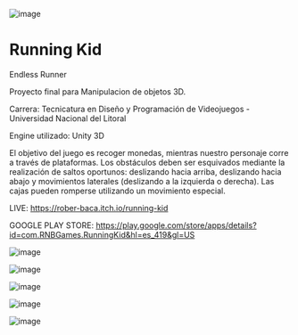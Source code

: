 ![image](https://user-images.githubusercontent.com/83043304/135935695-9d2e7a22-8085-4b99-ab1b-137b73b9d959.png)

# Running Kid
Endless Runner

Proyecto final para Manipulacion de objetos 3D.

Carrera: Tecnicatura en Diseño y Programación de Videojuegos - Universidad Nacional del Litoral

Engine utilizado: Unity 3D

El objetivo del juego es recoger monedas, mientras nuestro personaje corre a través de plataformas. Los obstáculos deben ser esquivados mediante la realización de saltos oportunos: deslizando hacia arriba, deslizando hacia abajo y movimientos laterales (deslizando a la izquierda o derecha). Las cajas pueden romperse utilizando un movimiento especial.


LIVE: https://rober-baca.itch.io/running-kid

GOOGLE PLAY STORE: https://play.google.com/store/apps/details?id=com.RNBGames.RunningKid&hl=es_419&gl=US



![image](https://user-images.githubusercontent.com/83043304/135935707-a1cbb9f9-5185-48fe-aaa7-9bfc9559eb31.png)


![image](https://user-images.githubusercontent.com/83043304/135935718-44a6a764-7463-403e-9c19-0d75a4aaeb9e.png)


![image](https://user-images.githubusercontent.com/83043304/135935734-caa2f425-4318-497a-82c6-2c3d272558c0.png)


![image](https://user-images.githubusercontent.com/83043304/135935745-bc34815c-c6c5-4c03-b995-dd129d4afc18.png)


![image](https://user-images.githubusercontent.com/83043304/135935777-ecd4a7be-cec9-42e7-90b1-ede23302b114.png)


